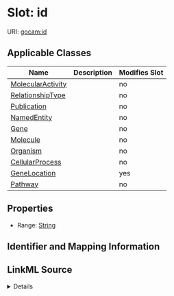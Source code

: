 

# Slot: id

URI: [gocam:id](http://w3id.org/ontogpt/gocam/id)



<!-- no inheritance hierarchy -->





## Applicable Classes

| Name | Description | Modifies Slot |
| --- | --- | --- |
| [MolecularActivity](MolecularActivity.md) |  |  no  |
| [RelationshipType](RelationshipType.md) |  |  no  |
| [Publication](Publication.md) |  |  no  |
| [NamedEntity](NamedEntity.md) |  |  no  |
| [Gene](Gene.md) |  |  no  |
| [Molecule](Molecule.md) |  |  no  |
| [Organism](Organism.md) |  |  no  |
| [CellularProcess](CellularProcess.md) |  |  no  |
| [GeneLocation](GeneLocation.md) |  |  yes  |
| [Pathway](Pathway.md) |  |  no  |







## Properties

* Range: [String](String.md)





## Identifier and Mapping Information








## LinkML Source

<details>
```yaml
name: id
alias: id
domain_of:
- NamedEntity
- Publication
range: string

```
</details>